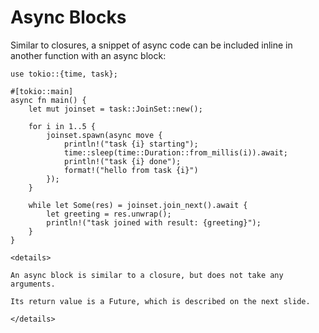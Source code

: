 # Async Blocks

Similar to closures, a snippet of async code can be included inline in another
function with an async block:

```rust, editable
use tokio::{time, task};

#[tokio::main]
async fn main() {
    let mut joinset = task::JoinSet::new();

    for i in 1..5 {
        joinset.spawn(async move {
            println!("task {i} starting");
            time::sleep(time::Duration::from_millis(i)).await;
            println!("task {i} done");
            format!("hello from task {i}")
        });
    }

    while let Some(res) = joinset.join_next().await {
        let greeting = res.unwrap();
        println!("task joined with result: {greeting}");
    }
}

<details>

An async block is similar to a closure, but does not take any arguments.

Its return value is a Future, which is described on the next slide.

</details>
